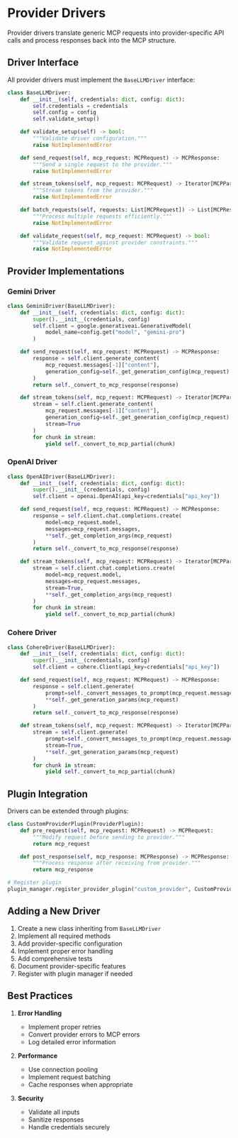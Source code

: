 # Provider Drivers

Provider drivers translate generic MCP requests into provider-specific API calls and process responses back into the MCP structure.

## Driver Interface

All provider drivers must implement the `BaseLLMDriver` interface:

```python
class BaseLLMDriver:
    def __init__(self, credentials: dict, config: dict):
        self.credentials = credentials
        self.config = config
        self.validate_setup()

    def validate_setup(self) -> bool:
        """Validate driver configuration."""
        raise NotImplementedError

    def send_request(self, mcp_request: MCPRequest) -> MCPResponse:
        """Send a single request to the provider."""
        raise NotImplementedError

    def stream_tokens(self, mcp_request: MCPRequest) -> Iterator[MCPPartialResponse]:
        """Stream tokens from the provider."""
        raise NotImplementedError

    def batch_requests(self, requests: List[MCPRequest]) -> List[MCPResponse]:
        """Process multiple requests efficiently."""
        raise NotImplementedError

    def validate_request(self, mcp_request: MCPRequest) -> bool:
        """Validate request against provider constraints."""
        raise NotImplementedError
```

## Provider Implementations

### Gemini Driver

```python
class GeminiDriver(BaseLLMDriver):
    def __init__(self, credentials: dict, config: dict):
        super().__init__(credentials, config)
        self.client = google.generativeai.GenerativeModel(
            model_name=config.get("model", "gemini-pro")
        )

    def send_request(self, mcp_request: MCPRequest) -> MCPResponse:
        response = self.client.generate_content(
            mcp_request.messages[-1]["content"],
            generation_config=self._get_generation_config(mcp_request)
        )
        return self._convert_to_mcp_response(response)

    def stream_tokens(self, mcp_request: MCPRequest) -> Iterator[MCPPartialResponse]:
        stream = self.client.generate_content(
            mcp_request.messages[-1]["content"],
            generation_config=self._get_generation_config(mcp_request),
            stream=True
        )
        for chunk in stream:
            yield self._convert_to_mcp_partial(chunk)
```

### OpenAI Driver

```python
class OpenAIDriver(BaseLLMDriver):
    def __init__(self, credentials: dict, config: dict):
        super().__init__(credentials, config)
        self.client = openai.OpenAI(api_key=credentials["api_key"])

    def send_request(self, mcp_request: MCPRequest) -> MCPResponse:
        response = self.client.chat.completions.create(
            model=mcp_request.model,
            messages=mcp_request.messages,
            **self._get_completion_args(mcp_request)
        )
        return self._convert_to_mcp_response(response)

    def stream_tokens(self, mcp_request: MCPRequest) -> Iterator[MCPPartialResponse]:
        stream = self.client.chat.completions.create(
            model=mcp_request.model,
            messages=mcp_request.messages,
            stream=True,
            **self._get_completion_args(mcp_request)
        )
        for chunk in stream:
            yield self._convert_to_mcp_partial(chunk)
```

### Cohere Driver

```python
class CohereDriver(BaseLLMDriver):
    def __init__(self, credentials: dict, config: dict):
        super().__init__(credentials, config)
        self.client = cohere.Client(api_key=credentials["api_key"])

    def send_request(self, mcp_request: MCPRequest) -> MCPResponse:
        response = self.client.generate(
            prompt=self._convert_messages_to_prompt(mcp_request.messages),
            **self._get_generation_params(mcp_request)
        )
        return self._convert_to_mcp_response(response)

    def stream_tokens(self, mcp_request: MCPRequest) -> Iterator[MCPPartialResponse]:
        stream = self.client.generate(
            prompt=self._convert_messages_to_prompt(mcp_request.messages),
            stream=True,
            **self._get_generation_params(mcp_request)
        )
        for chunk in stream:
            yield self._convert_to_mcp_partial(chunk)
```

## Plugin Integration

Drivers can be extended through plugins:

```python
class CustomProviderPlugin(ProviderPlugin):
    def pre_request(self, mcp_request: MCPRequest) -> MCPRequest:
        """Modify request before sending to provider."""
        return mcp_request

    def post_response(self, mcp_response: MCPResponse) -> MCPResponse:
        """Process response after receiving from provider."""
        return mcp_response

# Register plugin
plugin_manager.register_provider_plugin("custom_provider", CustomProviderPlugin())
```

## Adding a New Driver

1. Create a new class inheriting from `BaseLLMDriver`
2. Implement all required methods
3. Add provider-specific configuration
4. Implement proper error handling
5. Add comprehensive tests
6. Document provider-specific features
7. Register with plugin manager if needed

## Best Practices

1. **Error Handling**
   - Implement proper retries
   - Convert provider errors to MCP errors
   - Log detailed error information

2. **Performance**
   - Use connection pooling
   - Implement request batching
   - Cache responses when appropriate

3. **Security**
   - Validate all inputs
   - Sanitize responses
   - Handle credentials securely
